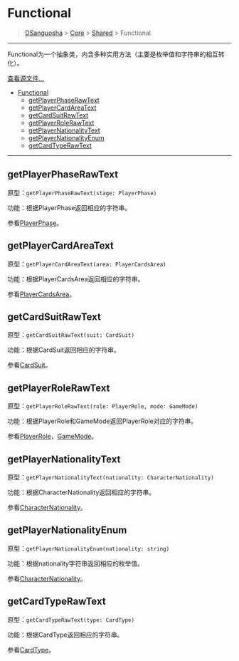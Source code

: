 # Functional

> [DSanguosha](../index.md) > [Core](./core_index.md) > [Shared](./shared_index.md) > Functional

___

Functional为一个抽象类，内含多种实用方法（主要是枚举值和字符串的相互转化）。

[查看源文件...](../../../src/core/shares/libs/functional/index.ts)

- [Functional](#functional)
  - [getPlayerPhaseRawText](#getplayerphaserawtext)
  - [getPlayerCardAreaText](#getplayercardareatext)
  - [getCardSuitRawText](#getcardsuitrawtext)
  - [getPlayerRoleRawText](#getplayerrolerawtext)
  - [getPlayerNationalityText](#getplayernationalitytext)
  - [getPlayerNationalityEnum](#getplayernationalityenum)
  - [getCardTypeRawText](#getcardtyperawtext)

___

## getPlayerPhaseRawText

  原型：`getPlayerPhaseRawText(stage: PlayerPhase)`

  功能：根据PlayerPhase返回相应的字符串。

  参看[PlayerPhase](./functional.md)。

## getPlayerCardAreaText

  原型：`getPlayerCardAreaText(area: PlayerCardsArea)`

  功能：根据PlayerCardsArea返回相应的字符串。

  参看[PlayerCardsArea](./functional.md)。

## getCardSuitRawText

  原型：`getCardSuitRawText(suit: CardSuit)`

  功能：根据CardSuit返回相应的字符串。

  参看[CardSuit](./functional.md)。

## getPlayerRoleRawText

  原型：`getPlayerRoleRawText(role: PlayerRole, mode: GameMode)`

  功能：根据PlayerRole和GameMode返回PlayerRole对应的字符串。

  参看[PlayerRole](./functional.md)，[GameMode](./functional.md)。

## getPlayerNationalityText

  原型：`getPlayerNationalityText(nationality: CharacterNationality)`

  功能：根据CharacterNationality返回相应的字符串。

  参看[CharacterNationality](../character.md#const-enum-characternationality)。

## getPlayerNationalityEnum

  原型：`getPlayerNationalityEnum(nationality: string)`

  功能：根据nationality字符串返回相应的枚举值。

  参看[CharacterNationality](../character.md#const-enum-characternationality)。

## getCardTypeRawText

  原型：`getCardTypeRawText(type: CardType)`

  功能：根据CardType返回相应的字符串。

  参看[CardType](./functional.md)。
